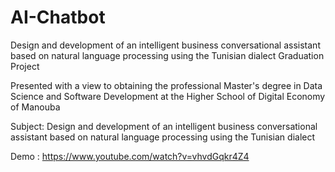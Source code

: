 # AI-Chatbot
Design and development of an intelligent business conversational assistant based on natural language processing using the Tunisian dialect
Graduation Project

Presented with a view to obtaining the professional Master's degree in Data Science and Software Development at the Higher School of Digital Economy of Manouba

Subject: Design and development of an intelligent business conversational assistant based on natural language processing using the Tunisian dialect

Demo : https://www.youtube.com/watch?v=vhvdGqkr4Z4
